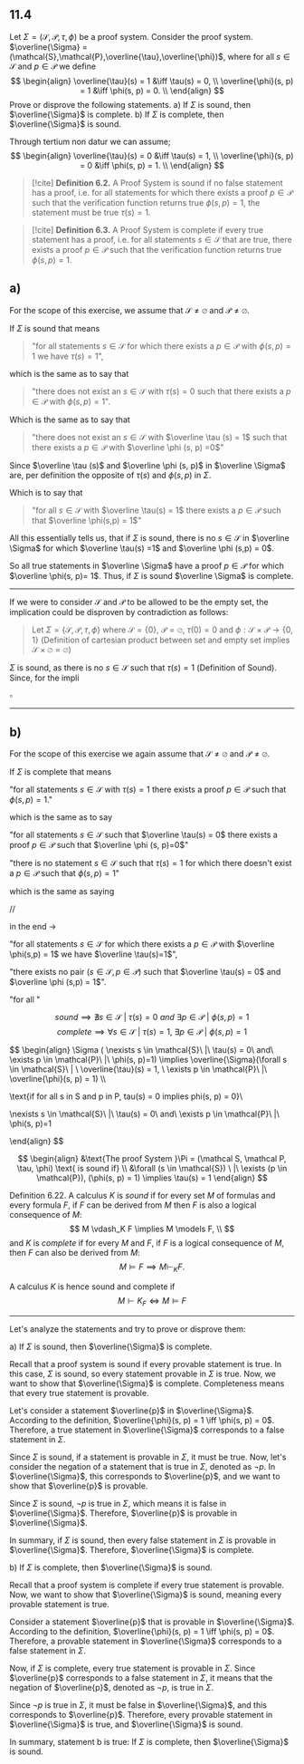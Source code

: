 

## 11.4
Let $\Sigma = (\mathcal{S}, \mathcal{P}, \tau, \phi)$ be a proof system. Consider the proof system. $\overline{\Sigma} = (\mathcal{S},\mathcal{P},\overline{\tau},\overline{\phi})$, where for all $s\in\mathcal{S}$ and $p \in \mathcal{P}$ we define
$$
\begin{align}
\overline{\tau}(s) = 1 &\iff \tau(s) = 0, \\
\overline{\phi}(s, p) = 1 &\iff \phi(s, p) = 0. \\
\end{align}
$$
Prove or disprove the following statements.
a) If $\Sigma$ is sound, then $\overline{\Sigma}$ is complete.
b) If $\Sigma$ is complete, then $\overline{\Sigma}$ is sound.




Through tertium non datur we can assume;
$$
\begin{align}
\overline{\tau}(s) = 0 &\iff \tau(s) = 1, \\
\overline{\phi}(s, p) = 0 &\iff \phi(s, p) = 1. \\
\end{align}
$$

>[!cite] **Definition 6.2.**
A Proof System is sound if no false statement has a proof, i.e. for all statements for which there exists a proof $p \in \mathcal P$ such that the verification function returns true $\phi(s, p)=1$, the statement must be true $\tau(s)=1$.

>[!cite] **Definition 6.3.**
A Proof System is complete if every true statement has a proof, i.e. for all statements $s \in \mathcal S$ that are true, there exists a proof $p\in \mathcal P$ such that the verification function returns true $\phi(s,p) =1$.




## a)

For the scope of this exercise, we assume that $\mathcal S \neq \varnothing$ and $\mathcal P \neq \varnothing$.

If $\Sigma$ is sound that means

>"for all statements $s \in \mathcal S$ for which there exists a $p \in \mathcal P$ with $\phi(s,p) = 1$ we have $\tau(s)=1$",

which is the same as to say that

>"there does not exist an $s \in \mathcal S$ with $\tau(s) = 0$ such that there exists a $p \in \mathcal P$ with $\phi(s, p) =1$".

Which is the same as to say that 

>"there does not exist an $s \in \mathcal S$ with $\overline \tau (s) = 1$ such that there exists a $p \in \mathcal P$ with $\overline \phi (s, p) =0$"

Since $\overline \tau (s)$ and $\overline \phi (s, p)$ in $\overline \Sigma$ are, per definition the opposite of $\tau(s)$ and $\phi(s,p)$ in $\Sigma$.

Which is to say that

>"for all $s \in \mathcal S$ with $\overline \tau(s) = 1$ there exists a $p \in \mathcal P$ such that $\overline \phi(s,p) = 1$"

All this essentially tells us, that if $\Sigma$ is sound, there is no $s \in \mathcal S$ in $\overline \Sigma$ for which $\overline \tau(s) =1$ and $\overline \phi (s,p) = 0$.

So all true statements in $\overline \Sigma$ have a proof $p \in \mathcal P$ for which $\overline \phi(s, p)= 1$. Thus, if $\Sigma$ is sound $\overline \Sigma$ is complete.

___

If we were to consider $\mathcal S$ and $\mathcal P$ to be allowed to be the empty set, the implication could be disproven by contradiction as follows:

> Let $\Sigma = \{\mathcal S, \mathcal P, \tau, \phi\}$ where $\mathcal S = \{0 \}$, $\mathcal P = \varnothing$, $\tau(0)=0$ and $\phi : \mathcal S \times \mathcal P \rightarrow \{0,1\}$ (Definition of cartesian product between set and empty set implies $\mathcal S \times \varnothing = \varnothing$)

$\Sigma$ is sound, as there is no $s \in \mathcal S$ such that $\tau(s)=1$ (Definition of Sound). Since, for the impli
 
$\square$


___

## b)

For the scope of this exercise we again assume that $\mathcal S \neq \varnothing$ and $\mathcal P \neq \varnothing$.


If $\Sigma$ is complete that means

"for all statements $s\in \mathcal S$ with $\tau(s)=1$ there exists a proof $p \in \mathcal P$ such that $\phi(s, p) = 1$."

which is the same as to say




"for all statements $s \in \mathcal S$ such that $\overline \tau(s) = 0$ there exists a proof $p \in \mathcal P$ such that $\overline \phi (s, p)=0$" 



"there is no statement $s \in \mathcal S$ such that $\tau (s)=1$ for which there doesn't exist a $p \in \mathcal P$  such that $\phi(s, p)=1$"

which is the same as saying




//


in the end ->

"for all statements $s \in \mathcal S$ for which there exists a $p \in \mathcal P$ with $\overline \phi(s,p) = 1$ we have $\overline \tau(s)=1$",


"there exists no pair $(s \in \mathcal S, p \in \mathcal P)$ such that $\overline \tau(s) = 0$ and $\overline \phi (s,p) = 1$".






"for all "
























$$sound \implies \nexists  s \in \mathcal{S}\ |\ \tau(s) = 0\ and\ \exists p \in \mathcal{P}\ |\ \phi(s, p)=1
$$
$$
complete \implies \forall s \in \mathcal{S}\ | \ \tau(s) = 1, \ \exists p \in \mathcal{P}\ |\ \phi(s, p) = 1
$$





$$
\begin{align}
\Sigma ( \nexists  s \in \mathcal{S}\ |\ \tau(s) = 0\ and\ \exists p \in \mathcal{P}\ |\ \phi(s, p)=1) \implies  \overline{\Sigma}(\forall s \in \mathcal{S}\ | \ \overline{\tau}(s) = 1, \ \exists p \in \mathcal{P}\ |\ \overline{\phi}(s, p) = 1) \\\\

\text{if for all s in S and p in P, tau(s) = 0 implies phi(s, p) = 0}\\


\nexists  s \in \mathcal{S}\ |\ \tau(s) = 0\ and\ \exists p \in \mathcal{P}\ |\ \phi(s, p)=1

\end{align}
$$




$$
\begin{align}
&\text{The proof System }\Pi = (\mathcal S, \mathcal P, \tau, \phi) \text{ is sound if} \\
&\forall (s \in \mathcal{S}) \ |\ \exists (p \in \mathcal{P}), (\phi(s, p) = 1) \implies \tau(s) = 1
\end{align}
$$ 












Definition 6.22.
A calculus $K$ is *sound* if for every set $M$ of formulas and every formula $F$, if $F$ can be derived from $M$ then $F$ is also a logical consequence of $M$:
$$
M \vdash_K F \implies M \models F, \\
$$
and $K$ is *complete* if for every $M$ and $F$, if $F$ is a logical consequence of $M$, then $F$ can also be derived from $M$: 
$$
M \models F \implies M \vdash_K F.
$$

A calculus $K$ is hence sound and complete if
$$
M \vdash K_F \iff M \models F
$$







___

Let's analyze the statements and try to prove or disprove them:

a) If $\Sigma$ is sound, then $\overline{\Sigma}$ is complete.

Recall that a proof system is sound if every provable statement is true. In this case, $\Sigma$ is sound, so every statement provable in $\Sigma$ is true. Now, we want to show that $\overline{\Sigma}$ is complete. Completeness means that every true statement is provable.

Let's consider a statement $\overline{p}$ in $\overline{\Sigma}$. According to the definition, $\overline{\phi}(s, p) = 1 \iff \phi(s, p) = 0$. Therefore, a true statement in $\overline{\Sigma}$ corresponds to a false statement in $\Sigma$.

Since $\Sigma$ is sound, if a statement is provable in $\Sigma$, it must be true. Now, let's consider the negation of a statement that is true in $\Sigma$, denoted as $\neg p$. In $\overline{\Sigma}$, this corresponds to $\overline{p}$, and we want to show that $\overline{p}$ is provable.

Since $\Sigma$ is sound, $\neg p$ is true in $\Sigma$, which means it is false in $\overline{\Sigma}$. Therefore, $\overline{p}$ is provable in $\overline{\Sigma}$.

In summary, if $\Sigma$ is sound, then every false statement in $\Sigma$ is provable in $\overline{\Sigma}$. Therefore, $\overline{\Sigma}$ is complete.

b) If $\Sigma$ is complete, then $\overline{\Sigma}$ is sound.

Recall that a proof system is complete if every true statement is provable. Now, we want to show that $\overline{\Sigma}$ is sound, meaning every provable statement is true.

Consider a statement $\overline{p}$ that is provable in $\overline{\Sigma}$. According to the definition, $\overline{\phi}(s, p) = 1 \iff \phi(s, p) = 0$. Therefore, a provable statement in $\overline{\Sigma}$ corresponds to a false statement in $\Sigma$.

Now, if $\Sigma$ is complete, every true statement is provable in $\Sigma$. Since $\overline{p}$ corresponds to a false statement in $\Sigma$, it means that the negation of $\overline{p}$, denoted as $\neg p$, is true in $\Sigma$.

Since $\neg p$ is true in $\Sigma$, it must be false in $\overline{\Sigma}$, and this corresponds to $\overline{p}$. Therefore, every provable statement in $\overline{\Sigma}$ is true, and $\overline{\Sigma}$ is sound.

In summary, statement b is true: If $\Sigma$ is complete, then $\overline{\Sigma}$ is sound.
